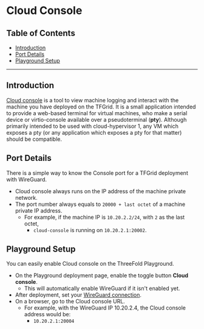 <h1>Cloud Console</h1>

<h2>Table of Contents</h2>

- [Introduction](#introduction)
- [Port Details](#port-details)
- [Playground Setup](#playground-setup)

***

## Introduction

[Cloud console](https://github.com/threefoldtech/cloud-console) is a tool to view machine logging and interact with the machine you have deployed on the TFGrid. It is a small application intended to provide a web-based terminal for virtual machines, who make a serial device or virtio-console available over a pseudoterminal (**pty**). Although primarily intended to be used with cloud-hypervisor 1, any VM which exposes a pty (or any application which exposes a pty for that matter) should be compatible.

## Port Details

There is a simple way to know the Console port for a TFGrid deployment with WireGuard.

- Cloud console always runs on the IP address of the machine private network.
- The port number always equals to `20000 + last octet` of a machine private IP address.
  - For example, if the machine IP is `10.20.2.2/24`, with `2` as the last octet,
    - `cloud-console` is running on `10.20.2.1:20002`.

## Playground Setup

You can easily enable Cloud console on the ThreeFold Playground.

- On the Playground deployment page, enable the toggle button **Cloud console**.
  - This will automatically enable WireGuard if it isn't enabled yet.
- After deployment, set your [WireGuard connection](../getstarted/ssh_guide/ssh_wireguard.md).
- On a browser, go to the Cloud console URL.
  - For example, with the WireGuard IP 10.20.2.4, the Cloud console address would be:
    - `10.20.2.1:20004`